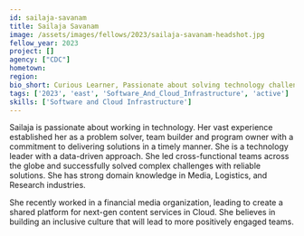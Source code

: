 ```yaml
---
id: sailaja-savanam
title: Sailaja Savanam
image: /assets/images/fellows/2023/sailaja-savanam-headshot.jpg
fellow_year: 2023
project: []
agency: ["CDC"]
hometown: 
region: 
bio_short: Curious Learner, Passionate about solving technology challenges, Data-driven.
tags: ['2023', 'east', 'Software_And_Cloud_Infrastructure', 'active']
skills: ['Software and Cloud Infrastructure']
---
```


Sailaja is passionate about working in technology. Her vast experience established her as a problem solver, team builder and program owner with a commitment to delivering solutions in a timely manner. She is a technology leader with a data-driven approach. She led cross-functional teams across the globe and successfully solved complex challenges with reliable solutions. She has strong domain knowledge in Media, Logistics, and Research industries.

She recently worked in a financial media organization, leading to create a shared platform for next-gen content services in Cloud. She believes in building an inclusive culture that will lead to more positively engaged teams.